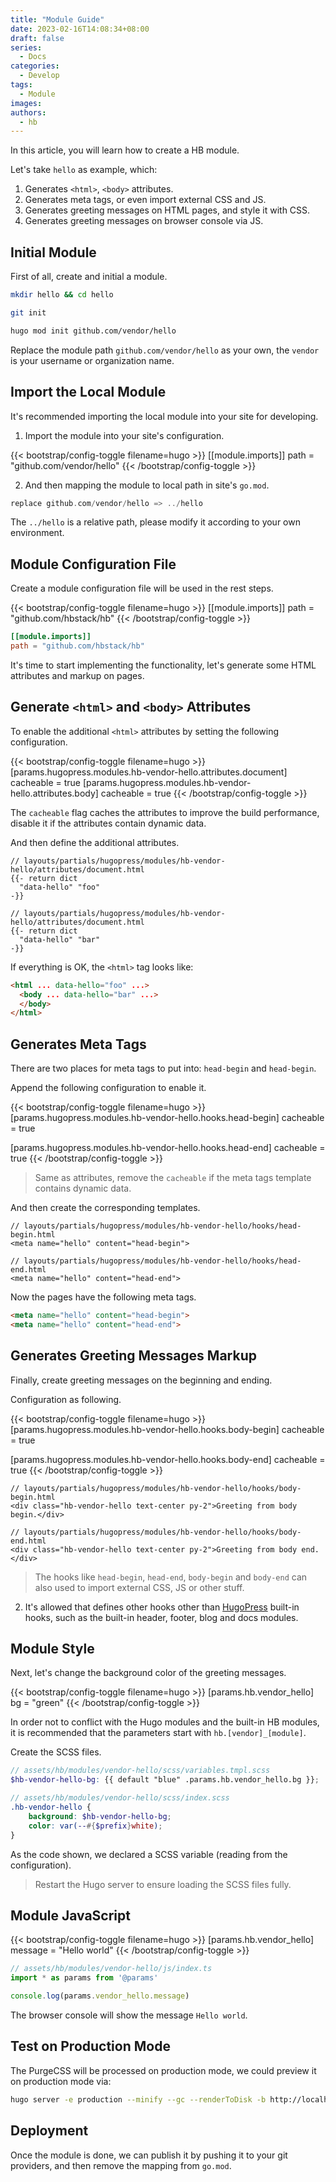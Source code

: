 ```yaml
---
title: "Module Guide"
date: 2023-02-16T14:08:34+08:00
draft: false
series:
  - Docs
categories:
  - Develop
tags:
  - Module
images:
authors:
  - hb
---
```


In this article, you will learn how to create a HB module.

Let's take `hello` as example, which:

1. Generates `<html>`, `<body>` attributes.
1. Generates meta tags, or even import external CSS and JS.
1. Generates greeting messages on HTML pages, and style it with CSS.
1. Generates greeting messages on browser console via JS.

<!--more-->

## Initial Module

First of all, create and initial a module.

```sh
mkdir hello && cd hello

git init

hugo mod init github.com/vendor/hello
```

Replace the module path `github.com/vendor/hello` as your own, the `vendor` is your username or organization name.

## Import the Local Module

It's recommended importing the local module into your site for developing.

1. Import the module into your site's configuration.

{{< bootstrap/config-toggle filename=hugo >}}
[[module.imports]]
path = "github.com/vendor/hello"
{{< /bootstrap/config-toggle >}}

2. And then mapping the module to local path in site's `go.mod`.

```go
replace github.com/vendor/hello => ../hello
```

The `../hello` is a relative path, please modify it according to your own environment.

## Module Configuration File

Create a module configuration file will be used in the rest steps.

{{< bootstrap/config-toggle filename=hugo >}}
[[module.imports]]
path = "github.com/hbstack/hb"
{{< /bootstrap/config-toggle >}}

```toml
[[module.imports]]
path = "github.com/hbstack/hb"
```

It's time to start implementing the functionality, let's generate some HTML attributes and markup on pages.

## Generate `<html>` and `<body>` Attributes

To enable the additional `<html>` attributes by setting the following configuration.

{{< bootstrap/config-toggle filename=hugo >}}
[params.hugopress.modules.hb-vendor-hello.attributes.document]
cacheable = true
[params.hugopress.modules.hb-vendor-hello.attributes.body]
cacheable = true
{{< /bootstrap/config-toggle >}}

The `cacheable` flag caches the attributes to improve the build performance, disable it if the attributes contain dynamic data.

And then define the additional attributes.

```go-html-template
// layouts/partials/hugopress/modules/hb-vendor-hello/attributes/document.html
{{- return dict 
  "data-hello" "foo"
-}}

// layouts/partials/hugopress/modules/hb-vendor-hello/attributes/document.html
{{- return dict 
  "data-hello" "bar"
-}}
```

If everything is OK, the `<html>` tag looks like:

```html
<html ... data-hello="foo" ...>
  <body ... data-hello="bar" ...>
  </body>
</html>
```

## Generates Meta Tags

There are two places for meta tags to put into: `head-begin` and `head-begin`.

Append the following configuration to enable it.

{{< bootstrap/config-toggle filename=hugo >}}
[params.hugopress.modules.hb-vendor-hello.hooks.head-begin]
cacheable = true

[params.hugopress.modules.hb-vendor-hello.hooks.head-end]
cacheable = true
{{< /bootstrap/config-toggle >}}

> Same as attributes, remove the `cacheable` if the meta tags template contains dynamic data.

And then create the corresponding templates.

```go-html-template
// layouts/partials/hugopress/modules/hb-vendor-hello/hooks/head-begin.html
<meta name="hello" content="head-begin">

// layouts/partials/hugopress/modules/hb-vendor-hello/hooks/head-end.html
<meta name="hello" content="head-end">
```

Now the pages have the following meta tags.

```html
<meta name="hello" content="head-begin">
<meta name="hello" content="head-end">
```

## Generates Greeting Messages Markup

Finally, create greeting messages on the beginning and ending.

Configuration as following.

{{< bootstrap/config-toggle filename=hugo >}}
[params.hugopress.modules.hb-vendor-hello.hooks.body-begin]
cacheable = true

[params.hugopress.modules.hb-vendor-hello.hooks.body-end]
cacheable = true
{{< /bootstrap/config-toggle >}}

```go-html-template
// layouts/partials/hugopress/modules/hb-vendor-hello/hooks/body-begin.html
<div class="hb-vendor-hello text-center py-2">Greeting from body begin.</div>

// layouts/partials/hugopress/modules/hb-vendor-hello/hooks/body-end.html
<div class="hb-vendor-hello text-center py-2">Greeting from body end.</div>
```

> The hooks like `head-begin`, `head-end`, `body-begin` and `body-end` can also used to import external CSS, JS or other stuff.
2. It's allowed that defines other hooks other than [HugoPress](https://github.com/hugomods/hugopress) built-in hooks, such as the built-in header, footer, blog and docs modules.

## Module Style

Next, let's change the background color of the greeting messages.

{{< bootstrap/config-toggle filename=hugo >}}
[params.hb.vendor_hello]
bg = "green"
{{< /bootstrap/config-toggle >}}

In order not to conflict with the Hugo modules and the built-in HB modules, it is recommended that the parameters start with `hb.[vendor]_[module]`.

Create the SCSS files.

```scss
// assets/hb/modules/vendor-hello/scss/variables.tmpl.scss
$hb-vendor-hello-bg: {{ default "blue" .params.hb.vendor_hello.bg }};

// assets/hb/modules/vendor-hello/scss/index.scss
.hb-vendor-hello {
    background: $hb-vendor-hello-bg;
    color: var(--#{$prefix}white);
}
```

As the code shown, we declared a SCSS variable (reading from the configuration).

> Restart the Hugo server to ensure loading the SCSS files fully.

## Module JavaScript

{{< bootstrap/config-toggle filename=hugo >}}
[params.hb.vendor_hello]
message = "Hello world"
{{< /bootstrap/config-toggle >}}

```ts
// assets/hb/modules/vendor-hello/js/index.ts
import * as params from '@params'

console.log(params.vendor_hello.message)
```

The browser console will show the message `Hello world`.

## Test on Production Mode

The PurgeCSS will be processed on production mode, we could preview it on production mode via:

```sh
hugo server -e production --minify --gc --renderToDisk -b http://localhost:1313 -p 1313
```

## Deployment

Once the module is done, we can publish it by pushing it to your git providers, and then remove the mapping from `go.mod`.
